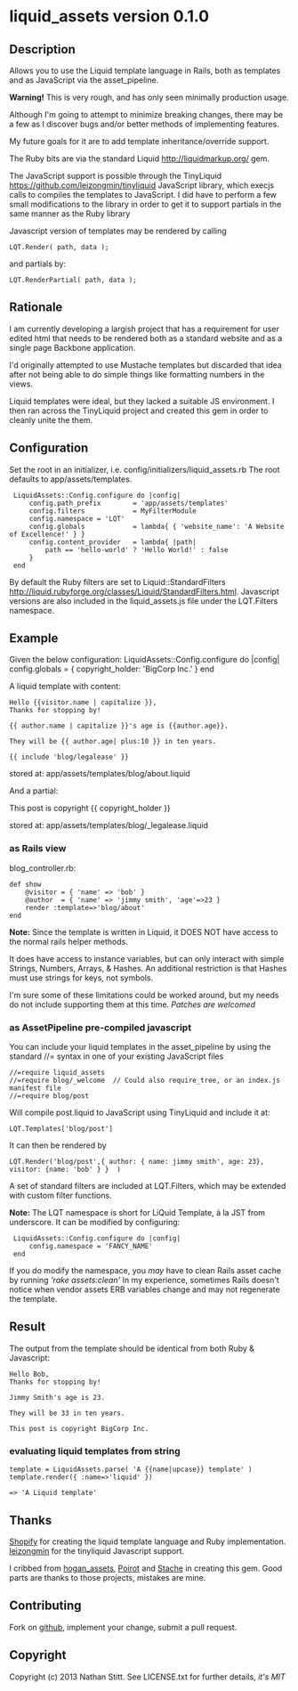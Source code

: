 # liquid_assets version 0.1.0

## Description

Allows you to use the Liquid template language in Rails, both as
templates and as JavaScript via the asset_pipeline.

**Warning!** This is very rough, and has only seen minimally production usage.

Although I'm going to attempt to minimize breaking changes, there may
be a few as I discover bugs and/or better methods of implementing
features.

My future goals for it are to add template inheritance/override
support.

The Ruby bits are via the standard Liquid http://liquidmarkup.org/
gem.

The JavaScript support is possible through the TinyLiquid
https://github.com/leizongmin/tinyliquid JavaScript library, which
execjs calls to compiles the templates to JavaScript.  I did have to
perform a few small modifications to the library in order to get it to
support partials in the same manner as the Ruby library

Javascript version of templates may be rendered by calling

    LQT.Render( path, data );

and partials by:

    LQT.RenderPartial( path, data );

## Rationale
I am currently developing a largish project that has a requirement for
user edited html that needs to be rendered both as a standard website
and as a single page Backbone application.

I'd originally attempted to use Mustache templates but discarded that
idea after not being able to do simple things like formatting numbers
in the views.

Liquid templates were ideal, but they lacked a suitable JS
environment.  I then ran across the TinyLiquid project and created
this gem in order to cleanly unite the them.


## Configuration

Set the root in an initializer, i.e. config/initializers/liquid_assets.rb
The root defaults to app/assets/templates.

     LiquidAssets::Config.configure do |config|
         config.path_prefix        = 'app/assets/templates'
         config.filters            = MyFilterModule
         config.namespace = 'LQT'
         config.globals            = lambda{ { 'website_name': 'A Website of Excellence!' } }
         config.content_provider   = lambda{ |path|
             path == 'hello-world' ? 'Hello World!' : false
         }
     end

By default the Ruby filters are set to Liquid::StandardFilters
http://liquid.rubyforge.org/classes/Liquid/StandardFilters.html. Javascript
versions are also included in the liquid_assets.js file under the
LQT.Filters namespace.


Example
-----

Given the below configuration:
     LiquidAssets::Config.configure do |config|
         config.globals   = { copyright_holder: 'BigCorp Inc.' }
     end

A liquid template with content:

    Hello {{visitor.name | capitalize }},
    Thanks for stopping by!

    {{ author.name | capitalize }}'s age is {{author.age}}.

    They will be {{ author.age| plus:10 }} in ten years.

    {{ include 'blog/legalease' }}


stored at: app/assets/templates/blog/about.liquid

And a partial:

   This post is copyright {{ copyright_holder }}

stored at: app/assets/templates/blog/_legalease.liquid


### as Rails view


blog_controller.rb:

    def show
        @visitor = { 'name' => 'bob' }
        @author  = { 'name' => 'jimmy smith', 'age'=>23 }
        render :template=>'blog/about'
    end

**Note:** Since the template is written in Liquid, it DOES NOT have access to
the normal rails helper methods.

It does have access to instance variables, but can only interact with
simple Strings, Numbers, Arrays, & Hashes. An additional restriction
is that Hashes must use strings for keys, not symbols.

I'm sure some of these limitations could be worked around, but my
needs do not include supporting them at this time.  *Patches are welcomed*


### as AssetPipeline pre-compiled javascript

You can include your liquid templates in the asset_pipeline by
using the standard //=  syntax in one of your existing JavaScript files

    //=require liquid_assets
    //=require blog/_welcome  // Could also require_tree, or an index.js manifest file
    //=require blog/post

Will compile post.liquid to JavaScript using TinyLiquid and include it at:

    LQT.Templates['blog/post']

It can then be rendered by

    LQT.Render('blog/post',{ author: { name: jimmy smith', age: 23}, visitor: {name: 'bob' } }  )

A set of standard filters are included at LQT.Filters, which may be extended with
custom filter functions.

**Note:** The LQT namespace is short for LiQuid Template, à la JST from underscore.
It can be modified by configuring:

     LiquidAssets::Config.configure do |config|
         config.namespace = 'FANCY_NAME'
     end

If you do modify the namespace, you *may* have to clean Rails asset
cache by running *'rake assets:clean'* In my experience, sometimes
Rails doesn't notice when vendor assets ERB variables change and may
not regenerate the template.

## Result

The output from the template should be identical from both Ruby & Javascript:

    Hello Bob,
    Thanks for stopping by!

    Jimmy Smith's age is 23.

    They will be 33 in ten years.

    This post is copyright BigCorp Inc.


### evaluating liquid templates from string

    template = LiquidAssets.parse( 'A {{name|upcase}} template' )
    template.render({ :name=>'liquid' })

    => 'A Liquid template'


## Thanks

[Shopify](http://www.shopify.com/)
for creating the liquid template language and Ruby implementation.  [leizongmin](https://github.com/leizongmin/tinyliquid) for the
tinyliquid Javascript support.

I cribbed from [hogan_assets](https://github.com/leshill/hogan_assets/), [Poirot](https://github.com/olivernn/poirot) and [Stache](https://github.com/agoragames/stache/) in creating this gem.  Good parts
are thanks to those projects, mistakes are mine.


## Contributing
Fork on [github](https://github.com/nathanstitt/liquid_assets), implement your change, submit a pull request.


## Copyright

Copyright (c) 2013 Nathan Stitt. See LICENSE.txt for
further details, *it's MIT*
